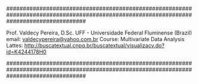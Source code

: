 ########################################################################################################################################

Prof. Valdecy Pereira, D.Sc.
UFF - Universidade Federal Fluminense (Brazil)
email: valdecypereira@yahoo.com.br
Course: Multivariate Data Analysis
Lattes: http://buscatextual.cnpq.br/buscatextual/visualizacv.do?id=K4244178H0



########################################################################################################################################

